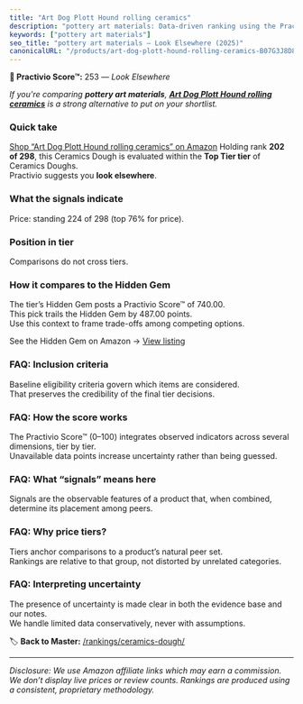```yaml
---
title: "Art Dog Plott Hound rolling ceramics"
description: "pottery art materials: Data-driven ranking using the Practivio Score™. Positioned by quality, value, demand, findability, momentum."
keywords: ["pottery art materials"]
seo_title: "pottery art materials — Look Elsewhere (2025)"
canonicalURL: "/products/art-dog-plott-hound-rolling-ceramics-B07G3J8D8J/"
---
```


**🚫 Practivio Score™:** 253 — _Look Elsewhere_


*If you're comparing **pottery art materials**, **[Art Dog Plott Hound rolling ceramics](https://www.amazon.com/dp/B07G3J8D8J?tag=practivio-20)** is a strong alternative to put on your shortlist.*
### Quick take
[Shop “Art Dog Plott Hound rolling ceramics” on Amazon](https://www.amazon.com/dp/B07G3J8D8J?tag=practivio-20)
Holding rank **202 of 298**, this Ceramics Dough is evaluated within the **Top Tier tier** of Ceramics Doughs.  
Practivio suggests you **look elsewhere**.

### What the signals indicate
Price: standing 224 of 298 (top 76% for price).  

### Position in tier
Comparisons do not cross tiers.

### How it compares to the Hidden Gem
The tier’s Hidden Gem posts a Practivio Score™ of 740.00.  
This pick trails the Hidden Gem by 487.00 points.  
Use this context to frame trade-offs among competing options.  

See the Hidden Gem on Amazon → [View listing](https://www.amazon.com/dp/B07ZQ711SW?tag=practivio-20)

### FAQ: Inclusion criteria
Baseline eligibility criteria govern which items are considered.  
That preserves the credibility of the final tier decisions.

### FAQ: How the score works
The Practivio Score™ (0–100) integrates observed indicators across several dimensions, tier by tier.  
Unavailable data points increase uncertainty rather than being guessed.

### FAQ: What “signals” means here
Signals are the observable features of a product that, when combined, determine its placement among peers.

### FAQ: Why price tiers?
Tiers anchor comparisons to a product’s natural peer set.  
Rankings are relative to that group, not distorted by unrelated categories.

### FAQ: Interpreting uncertainty
The presence of uncertainty is made clear in both the evidence base and our notes.  
We handle limited data conservatively, never with assumptions.


🏷️ **Back to Master:** [/rankings/ceramics-dough/](/rankings/ceramics-dough/)

---
_Disclosure: We use Amazon affiliate links which may earn a commission. We don’t display live prices or review counts. Rankings are produced using a consistent, proprietary methodology._
